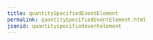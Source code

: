 ```yaml
---
title: quantitySpecifiedEventElement
permalink: quantitySpecifiedEventElement.html
jsonid: quantityspecifiedeventelement
---
```

